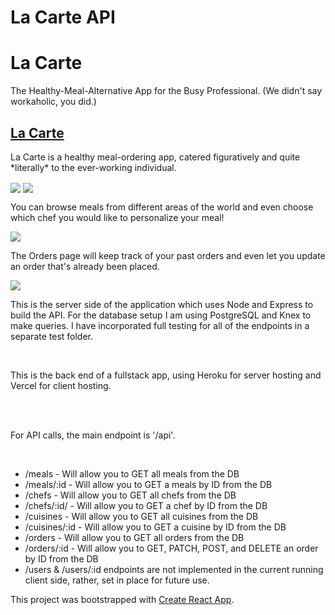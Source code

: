 # La Carte API

# La Carte

The Healthy-Meal-Alternative App for the Busy Professional.
       (We didn't say workaholic, you did.)

## [La Carte](https://la-carte.lfuen.vercel.app/)


<p>La Carte is a healthy meal-ordering app, catered figuratively and quite *literally* to the ever-working individual.</p>
<img align="center" src="https://lfuen.github.io/laCarte/images/readme/welcome.png" />


<img align="center" src="https://lfuen.github.io/laCarte/images/readme/choices.png" />
<p>You can browse meals from different areas of the world and even choose which chef you would like to personalize your meal!</p>
<img align="center" src="https://lfuen.github.io/laCarte/images/readme/ingredients.png" />

<p>The Orders page will keep track of your past orders and even let you update an order that's already been placed.</p> 
<img align="center" src="https://lfuen.github.io/laCarte/images/readme/orders.png" />




<br/>
<p>This is the server side of the application which uses Node and Express to build the API. For the database setup I am using PostgreSQL and Knex to make queries.
 I have incorporated full testing for all of the endpoints in a separate test folder.</p>
<br/>
<p>This is the back end of a fullstack app, using Heroku for server hosting and Vercel for client hosting.</p>
<br/>
<br/>
<p>For API calls, the main endpoint is '/api'.</p>
<br/>
<ul>
<li>/meals - Will allow you to GET all meals from the DB</li>
<li>/meals/:id - Will allow you to GET a meals by ID from the DB</li>
<li>/chefs - Will allow you to GET all chefs from the DB</li>
<li>/chefs/:id/ - Will allow you to GET a chef by ID from the DB</li>
<li>/cuisines - Will allow you to GET all cuisines from the DB</li>
<li>/cuisines/:id - Will allow you to GET a cuisine by ID from the DB</li>
<li>/orders - Will allow you to GET all orders from the DB</li>
<li>/orders/:id - Will allow you to GET, PATCH, POST, and DELETE an order by ID from the DB</li>
<li>/users & /users/:id endpoints are not implemented in the current running client side, rather, set in place for future use.</li>
</ul>


This project was bootstrapped with [Create React App](https://github.com/facebook/create-react-app).